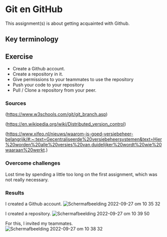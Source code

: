 # Git en GitHub
This assignment(s) is about getting acquainted with Github.

## Key terminology

## Exercise
- Create a Github account.
- Create a repository in it. 
- Give permissions to your teammates to use the repository
- Push your code to your repository
- Pull / Clone a repository from your peer.

### Sources
(https://www.w3schools.com/git/git_branch.asp)

(https://en.wikipedia.org/wiki/Distributed_version_control)

(https://www.xifeo.nl/nieuws/waarom-is-goed-versiebeheer-belangrijk/#:~:text=Gecentraliseerde%20versiebeheersystemen&text=Hier%20worden%20alle%20versies%20van,duidelijker%20wordt%20wie%20waaraan%20werkt.)

### Overcome challenges
Lost time by spending a little too long on the first assignment, which was not really necessary.

### Results
I created a Github account.
![Schermafbeelding 2022-09-27 om 10 35 32](https://user-images.githubusercontent.com/107840904/192485965-04edc7a9-b01b-43e6-9add-8b18f5935c95.png)

I created a repository.
![Schermafbeelding 2022-09-27 om 10 39 50](https://user-images.githubusercontent.com/107840904/192486034-62388f7a-5e95-4890-830d-1efd2f94eda1.png)

For this, I invited my teammates. 
![Schermafbeelding 2022-09-27 om 10 38 32](https://user-images.githubusercontent.com/107840904/192486103-eff0c175-ff4c-413f-b1dc-44067381b107.png)

